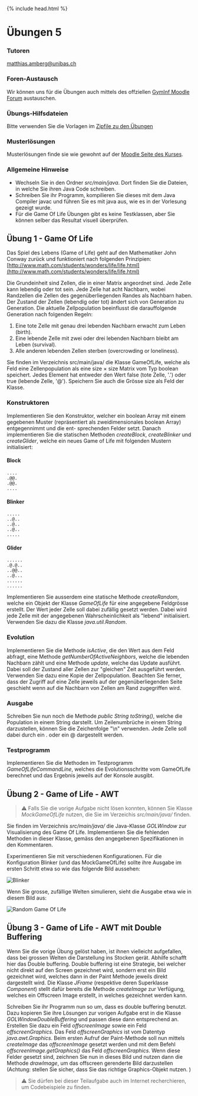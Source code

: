 {% include head.html %}
# Übungen 5

### Tutoren

[matthias.amberg@unibas.ch](mailto:matthias.amberg@unibas.ch)

### Foren-Austausch

Wir können uns für die Übungen auch mittels des offziellen [GymInf Moodle Forum](https://moodle.unifr.ch/mod/forum/view.php?id=673384) 
austauschen. 

### Übungs-Hilfsdateien

Bitte verwenden Sie die Vorlagen im [Zipfile zu den Übungen](https://github.com/unibas-marcelluethi/gyminf-programmieren/raw/master/docs/block5/uebung5.zip)

### Musterlösungen

Musterlösungen finde sie wie gewohnt auf der [Moodle Seite des Kurses](https://moodle.unifr.ch/mod/folder/view.php?id=688193).

### Allgemeine Hinweise

* Wechseln Sie in den Ordner _src/main/java_. Dort finden Sie die Dateien, in welche Sie ihren Java Code schreiben.
* Schreiben Sie ihr Programm, kompilieren Sie dieses mit dem Java Compiler javac und führen Sie es mit java aus, wie es in der Vorlesung gezeigt wurde.
* Für die Game Of Life Übungen gibt es keine Testklassen, aber Sie können selber das Resultat visuell überprüfen.

## Übung 1 - Game Of Life
Das Spiel des Lebens (Game of Life) geht auf den Mathematiker John Conway zurück
und funktioniert nach folgenden Prinzipien:
[http://www.math.com/students/wonders/life/life.html](http://www.math.com/students/wonders/life/life.html)

Die Grundeinheit sind Zellen, die in einer Matrix angeordnet sind. Jede Zelle kann lebendig
oder tot sein. Jede Zelle hat acht Nachbarn, wobei Randzellen die Zellen des gegenüberliegenden Randes als Nachbarn haben. Der Zustand der Zellen (lebendig oder tot) ändert sich von Generation zu Generation. Die aktuelle Zellpopulation beeinflusst die darauffolgende Generation nach folgenden Regeln:

1. Eine tote Zelle mit genau drei lebenden Nachbarn erwacht zum Leben (birth).
1. Eine lebende Zelle mit zwei oder drei lebenden Nachbarn bleibt am Leben (survival).
1. Alle anderen lebenden Zellen sterben (overcrowding or loneliness).

Sie finden im Verzeichnis
 src/main/java/ die Klasse GameOfLife, welche als
Feld eine Zellenpopulation als eine size × size Matrix vom Typ boolean speichert.
Jedes Element hat entweder den Wert false (tote Zelle, '.') oder true (lebende Zelle,
'@'). Speichern Sie auch die Grösse size als Feld der Klasse.

### Konstruktoren

Implementieren Sie den Konstruktor, welcher ein boolean Array mit einem gegebenen
Muster (repräsentiert als zweidimensionales boolean Array) entgegennimmt und die ent-
sprechenden Felder setzt.
Danach implementieren Sie die statischen Methoden
 _createBlock_, _createBlinker_ und _createGlider_,
 welche ein neues Game of Life mit folgenden Mustern initialisiert:

#### Block
    ....
    .@@.
    .@@.
    ....

#### Blinker
    .....
    ..@..
    ..@..
    ..@..
    .....

#### Glider
    ......
    .@.@..
    ..@@..
    ..@...
    ......
    ......

Implementieren Sie ausserdem eine statische Methode _createRandom_,
 welche ein Objekt der Klasse _GameOfLife_ für eine angegebene Feldgrösse erstellt. Der Wert jeder Zelle soll dabei zufällig gesetzt werden. Dabei wird jede Zelle mit der angegebenen Wahrscheinlichkeit als "lebend" initialisiert. Verwenden Sie dazu die Klasse
 _java.util.Random_.


### Evolution
Implementieren Sie die Methode _isActive_, die den Wert aus dem Feld abfragt, eine
Methode _getNumberOfActiveNeighbors_, welche die lebenden Nachbarn zählt und
eine Methode _update_, welche das Update ausführt. Dabei soll der Zustand aller Zellen
zur "gleichen" Zeit ausgeführt werden. Verwenden Sie dazu eine Kopie der Zellpopulation.
Beachten Sie ferner, dass der Zugriff auf eine Zelle jeweils auf der gegenüberliegenden Seite geschieht wenn auf die Nachbarn von Zellen am Rand zugegriffen wird.

### Ausgabe
Schreiben Sie nun noch die Methode _public String toString()_, welche die Population in einem String darstellt. Um Zeilenumbrüche in einem
 String darzustellen, können Sie die Zeichenfolge "\n" verwenden. Jede Zelle soll dabei durch ein . oder ein @ dargestellt werden.

### Testprogramm

Implementieren Sie die Methoden im Testprogramm
 _GameOfLifeCommandLine_, welches die Evolutionsschritte vom GameOfLife berechnet und das Ergebnis jeweils auf der Konsole ausgibt.

## Übung 2 - Game of Life - AWT

> :warning:  Falls Sie die vorige Aufgabe nicht lösen konnten, können Sie Klasse _MockGameOfLife_
nutzen, die Sie im Verzeichis _src/main/java/_ finden.

Sie finden im Verzeichnis _src/main/java/_ die Java-Klasse _GOLWindow_ zur Visualisierung des Game Of Life. Implementieren Sie die fehlenden Methoden in dieser Klasse, gemäss den angegebenen Spezifikationen in den Kommentaren.

Experimentieren Sie mit verschiedenen Konfigurationen. Für die Konfiguration Blinker (und das MockGameOfLife) sollte ihre Ausgabe im ersten Schritt etwa so wie das folgende Bild aussehen:

![Blinker](./images-uebung/gol.png)

Wenn Sie grosse, zufällige Welten simulieren, sieht die Ausgabe etwa wie
in diesem Bild aus:

![Random Game Of Life](./images-uebung/gol2.png)

## Übung 3 - Game of Life - AWT mit Double Buffering
Wenn Sie die vorige Übung gelöst haben, ist ihnen vielleicht aufgefallen, dass bei grossen Welten die Darstellung ins Stocken gerät. Abhilfe schafft hier das Double buffering. Double buffering ist eine Strategie, bei welcher nicht direkt auf den Screen gezeichnet wird, sondern erst ein Bild gezeichnet wird, welches dann in der Paint Methode jeweils direkt dargestellt wird. Die Klasse _JFrame_ (respektive deren Superklasse _Component_) stellt dafür bereits die Methode
 _createImage_ zur Verfügung, welches ein Offscreen Image
erstellt, in welches gezeichnet werden kann.

Schreiben Sie ihr Programm nun so um, dass es double buffering benutzt. Dazu kopieren Sie ihre Lösungen zur vorigen Aufgabe erst in die Klasse
 _GOLWindowDoubleBuffering_ und passen diese dann entsprechend an. Erstellen Sie dazu ein Feld _offscreenImage_
sowie ein Feld _offscreenGraphics_. Das Feld
 _offscreenGraphics_ ist vom Datentyp
 _java.awt.Graphics_. Beim ersten Aufruf der Paint-Methode soll nun mittels
_createImage_ das _offscreenImage_ gesetzt werden und mit dem Befehl
_offscreenImage.getGraphics()_ das Feld _offscreenGraphics_. Wenn diese Felder gesetzt sind, zeichnen Sie nun in dieses Bild und nutzen dann die Methode _drawImage_,
um das offscreen gerenderte Bild darzustellen (Achtung: stellen Sie sicher, dass Sie das richtige Graphics-Objekt nutzen. )

> :warning:   Sie dürfen bei dieser Teilaufgabe auch im Internet recherchieren, um Codebeispiele zu finden.

